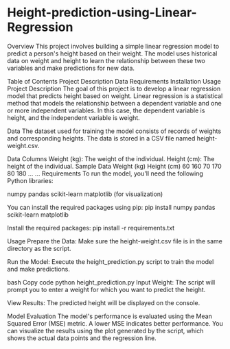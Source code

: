 # Height-prediction-using-Linear-Regression
Overview
This project involves building a simple linear regression model to predict a person's height based on their weight. The model uses historical data on weight and height to learn the relationship between these two variables and make predictions for new data.

Table of Contents
Project Description
Data
Requirements
Installation
Usage
Project Description
The goal of this project is to develop a linear regression model that predicts height based on weight. Linear regression is a statistical method that models the relationship between a dependent variable and one or more independent variables. In this case, the dependent variable is height, and the independent variable is weight.

Data
The dataset used for training the model consists of records of weights and corresponding heights. The data is stored in a CSV file named height-weight.csv.

Data Columns
Weight (kg): The weight of the individual.
Height (cm): The height of the individual.
Sample Data
Weight (kg)	Height (cm)
60	160
70	170
80	180
...	...
Requirements
To run the model, you'll need the following Python libraries:

numpy
pandas
scikit-learn
matplotlib (for visualization)

You can install the required packages using pip:
pip install numpy pandas scikit-learn matplotlib

Install the required packages:
pip install -r requirements.txt

Usage
Prepare the Data: Make sure the height-weight.csv file is in the same directory as the script.

Run the Model: Execute the height_prediction.py script to train the model and make predictions.

bash
Copy code
python height_prediction.py
Input Weight: The script will prompt you to enter a weight for which you want to predict the height.

View Results: The predicted height will be displayed on the console.


Model Evaluation
The model's performance is evaluated using the Mean Squared Error (MSE) metric. A lower MSE indicates better performance. You can visualize the results using the plot generated by the script, which shows the actual data points and the regression line.
